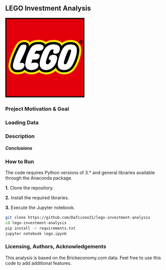 ## LEGO Investment Analysis

<img src="LEGO_logo.png" alt="WHI" width="250"/>

### Project Motivation & Goal

### ****Loading Data****

### Description

##### **Conclusions**

### **How to Run**

The code requires Python versions of 3.* and general libraries available through the Anaconda package.

**1.**	Clone the repository.

**2.**	Install the required libraries.

**3.**	Execute the Jupyter notebook.

```bash
git clone https://github.com/Dafciooo21/lego-investment-analysis
cd lego-investment-analysis
pip install -r requirements.txt
jupyter notebook lego.ipynb
```

### Licensing, Authors, Acknowledgements

This analysis is based on the Brickeconomy.com data. Feel free to use this code to add additional features.
